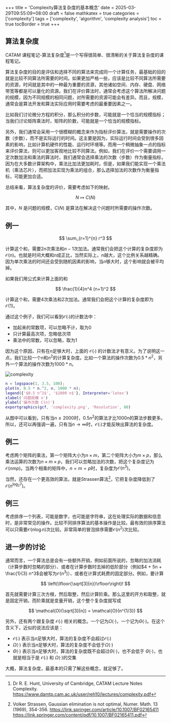 +++
title = 'Complexity算法复杂度的基本概念'
date = 2025-03-29T09:55:09+08:00
draft = false
mathkatex = true
categories = ['complexity']
tags = ['complexity', 'algorithm', 'complexity analysis']
toc = true
tocBorder = true
+++

## 算法复杂度

CATAM 课程笔记-算法复杂度[^1]是一个写得很简单、很清晰的关于算法复杂度的课程笔记。

[^1]: Dr R. E. Hunt, University of Cambridge, CATAM Lecture Notes
 Complexity. <https://www.damtp.cam.ac.uk/user/reh10/lectures/complexity.pdf>

算法复杂度的目的是评估和选择不同的算法来完成同一个计算任务，最基础的目的就是比较不同算法所需要的时间。如果更加严格一些，应该是比较不同算法所需要的资源，时间就是其中的一种最为重要的资源，其他诸如空间、内存、硬盘、网络带宽等都是可以量化的资源。我们在评价算法时，通常会考虑这个算法所解决问题的规模，因为不同规模的相同问题，对所需要的资源可能会有差异。而且，规模，通常会是算法开发和算法实际应用时需要考虑的最重要因素之一。

比如我们讨论微分方程的积分，那么积分的步数，可能就是一个恰当的规模指标；当我们讨论矩阵乘法时，矩阵的阶数，可能就是一个恰当的规模指标。

另外，我们通常会采用一个很模糊的概念来作为指标评价算法，就是需要操作的次数（步数），而不是实际运行的时间。这主要是因为，实际运行时间会受到很多因素的影响，比如计算机硬件的性能、运行时环境等。而用一个稍微抽象一点的指标来评价算法，则可以更加客观地比较不同算法。例如，我们在评价一个需要调用一定次数加法和乘法的算法时，我们通常会选择乘法的次数（步数）作为衡量指标，因为在大多数计算架构中，乘法比加法更加耗时。但是，如果我们能实现一个乘法机（乘法芯片），而把加法实现为乘法的组合，那么选择加法的次数作为衡量指标，可能更加合适。

总结来看，算法复杂度的评价，需要考虑如下的映射。

$$
N \mapsto C(N)
$$

其中，$N$ 是问题的规模，$C(N)$ 是算法在解决这个问题时所需要的操作次数。

## 例一

$$
\sum_{r=1}^{n} r^3
$$

计算这个和，需要$2n$次乘法和$n-1$次加法。通常我们会把这个计算的复杂度即为$\mathcal{O}(n)$。也就是时间大概和$n$成正比，当然实际上，$n$越大，这个比例关系越精确。因为单次乘法的时间还会受到随机因素的影响，当$n$够大时，这个影响就会被平均掉。

如果我们用公式来计算上面的和

$$
\frac{1}{4}n^4 (n+1)^2
$$

计算这个和，需要$4$次乘法和$2$次加法。通常我们会把这个计算的复杂度即为$\mathcal{O}(1)$。

通过这个例子，我们可以看到$\mathcal{O}(\cdot)$的计数法中：

- 加起来的常数项，可以忽略不计，取为0
- 只计算最高次项，忽略低次项
- 乘法中的常数，可以忽略，取为1

因为这个原因，只有在$n$足够大时，上面的 $\mathcal{O}(\cdot)$ 的计数法才有意义。为了说明这一点，我们比较一个$n$和$n^2$的计算复杂度。比如一个算法的操作次数为$0.5 * n^2$，另外一个算法的操作次数为$1000 * n$。

![complexity](/matlab/complexity.png)


```matlab
n = logspace(1, 3.5, 100);
plot(n, 0.5 * n.^2, n, 1000 * n);
legend({'$0.5 n^2$', '$1000 n$'}, Interpreter='latex')
xlabel('问题规模 n')
ylabel('操作次数 C(n)')
exportgraphics(gcf, 'complexity.png', 'Resolution', 80)
```

从图中可以看到，只有当$n \ge 2000$时，$0.5 n^2$的算法才比$1000 n$的算法步数更多。所以，还可以再强调一遍，只有当$n \to \infty$时，$\mathcal{O}(\cdot)$才能反映出算法的复杂度。


## 例二

考虑两个矩阵的乘法，第一个矩阵大小为$n \times m$，第二个矩阵大小为$m \times p$，那么乘法运算的次数为$n \times m \times p$，我们可以忽略加法的次数，把这个复杂度记为$\mathcal{O}(nmp)$。当两个相乘的矩阵中，$n=m=p$时，复杂度为$\mathcal{O}(n^3)$。

当然，还存在一个更高效的算法，就是Strassen算法[^2]，它把复杂度降低到了$\mathcal{O}(n^{\log_2 7})$。

[^2]: Volker Strassen, Gaussian elimination is not optimal, Numer. Math. 13 (1969), 354-356. <https://link.springer.com/article/10.1007/BF02165411> <https://link.springer.com/content/pdf/10.1007/BF02165411.pdf>

## 例三

考虑排序一个列表，可能是数字，也可能是字符串，这在处理实际的数据和信息时，是非常常见的操作。比较不同排序算法的基本操作是比较。最有效的排序算法可以只需要$\mathcal{O}(n \log n)$次比较。非常简单的冒泡排序需要$\mathcal{O}(n^2)$次比较。

## 进一步的讨论

通常而言，一个算法总是会有一些额外开销，例如前面所说的，忽略的加法消耗（计算步数时忽略的部分）、或者在计算步数时去掉的低阶部分（例如$4 + 5n + \frac{1}{3} n^3$会被写为$\mathcal{O}(n^3)$）、或者在计算式耗费的固定部分。例如，要计算

$$
\left(\lfloor{\sqrt[3]{n}}\rfloor\right)!
$$

首先就需要计算三次方根，然后取整，然后计算阶乘。那么这里的开方和取整，就是固定开销，而阶乘就是变量开销，这个整个复杂度就写成

$$
\mathcal{O}(\sqrt[3]{n}) = \mathcal{O}(n^{1/3})
$$

另外，还有两个跟复杂度 $\mathcal{O}(\cdot)$ 相关的概念。一个记为$\Omega(\cdot)$，一个记为$\Theta(\cdot)$。在这个含义下，近似的说法应该是：

- $\mathcal{O}(\cdot)$ 表示当$n$足够大时，算法的复杂度不会超过$\mathcal{O}(\cdot)$
- $\Omega(\cdot)$ 表示当$n$足够大时，算法的复杂度不会低于$\Omega(\cdot)$
- $\Theta(\cdot)$ 表示当$n$足够大时，算法的复杂度既不会超过$\Theta(\cdot)$，也不会低于 $\Theta(\cdot)$，也就是相当于是 $\mathcal{O}(\cdot)$ 和 $\Omega(\cdot)$的交集

大概，算法复杂度，最基本的只需了解这些概念，就足够了。








